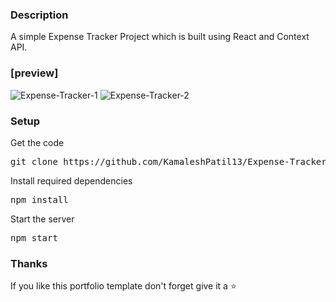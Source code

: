 
### Description

A simple Expense Tracker Project which is built using React and Context API. 

### [preview]

<img src="https://ibb.co/6Pgjq79" alt="Expense-Tracker-1" />

<img src="https://ibb.co/MP7QGy4" alt="Expense-Tracker-2" />


### Setup

Get the code

<pre>git clone https://github.com/KamaleshPatil13/Expense-Tracker.git</pre>
 
Install required dependencies

<pre>npm install</pre>

Start the server

<pre>npm start</pre>

### Thanks

If you like this portfolio template don't forget give it a ⭐ 

